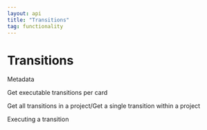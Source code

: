 ```yaml
---
layout: api
title: "Transitions"
tag: functionality
---
```

Transitions	
=============
Metadata	

Get executable transitions per card	

Get all transitions in a project/Get a single transition within a project	

Executing a transition	